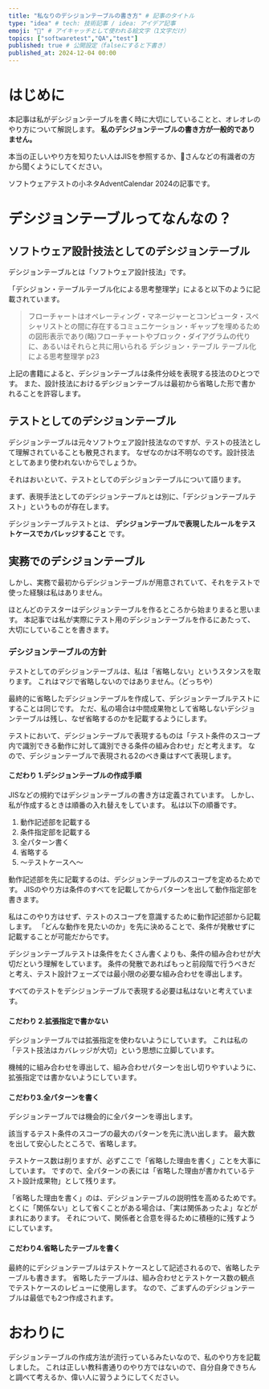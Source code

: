 ```yaml
---
title: "私なりのデシジョンテーブルの書き方" # 記事のタイトル
type: "idea" # tech: 技術記事 / idea: アイデア記事
emoji: "💺" # アイキャッチとして使われる絵文字（1文字だけ）
topics: ["softwaretest","QA","test"]
published: true # 公開設定（falseにすると下書き）
published_at: 2024-12-04 00:00
---
```


# はじめに

本記事は私がデシジョンテーブルを書く時に大切にしていることと、オレオレのやり方について解説します。
**私のデシジョンテーブルの書き方が一般的でありません。**

本当の正しいやり方を知りたい人はJISを参照するか、🥦さんなどの有識者の方から聞くようにしてください。

ソフトウェアテストの小ネタAdventCalendar 2024の記事です。

# デシジョンテーブルってなんなの？

## ソフトウェア設計技法としてのデシジョンテーブル

デシジョンテーブルとは「ソフトウェア設計技法」です。

「デシジョン・テーブルテーブル化による思考整理学」によると以下のように記載されています。
> フローチャートはオペレーティング・マネージャーとコンピュータ・スペシャリストとの間に存在するコミュニケーション・ギャップを埋めるための図形表示であり(略)フローチャートやブロック・ダイアグラムの代りに、あるいはそれらと共に用いられる
> デシジョン・テーブル テーブル化による思考整理学 p23

上記の書籍によると、デシジョンテーブルは条件分岐を表現する技法のひとつです。
また、設計技法におけるデシジョンテーブルは最初から省略した形で書かれることを許容します。

## テストとしてのデシジョンテーブル

デシジョンテーブルは元々ソフトウェア設計技法なのですが、テストの技法として理解されていることも散見されます。
なぜなのかは不明なのです。設計技法としてあまり使われないからでしょうか。

それはおいといて、テストとしてのデシジョンテーブルについて語ります。

まず、表現手法としてのデシジョンテーブルとは別に、「デシジョンテーブルテスト」というものが存在します。

デシジョンテーブルテストとは、
**デシジョンテーブルで表現したルールをテストケースでカバレッジすること**
です。

## 実務でのデシジョンテーブル

しかし、実務で最初からデシジョンテーブルが用意されていて、それをテストで使った経験は私はありません。

ほとんどのテスターはデシジョンテーブルを作るところから始まりまると思います。
本記事では私が実際にテスト用のデシジョンテーブルを作るにあたって、大切にしていることを書きます。

### デシジョンテーブルの方針

テストとしてのデシジョンテーブルは、私は「省略しない」というスタンスを取ります。
これはマジで省略しないのではありません。（どっちや）

最終的に省略したデシジョンテーブルを作成して、デシジョンテーブルテストにすることは同じです。
ただ、私の場合は中間成果物として省略しないデシジョンテーブルは残し、なぜ省略するのかを記載するようにします。

テストにおいて、デシジョンテーブルで表現するものは「テスト条件のスコープ内で識別できる動作に対して識別できる条件の組み合わせ」だと考えます。
なので、デシジョンテーブルで表現される2のべき乗はすべて表現します。

#### こだわり 1.デシジョンテーブルの作成手順

JISなどの規約ではデシジョンテーブルの書き方は定義されています。
しかし、私が作成するときは順番の入れ替えをしています。
私は以下の順番です。
1. 動作記述部を記載する
2. 条件指定部を記載する
3. 全パターン書く
4. 省略する
5. 〜テストケースへ〜

動作記述部を先に記載するのは、デシジョンテーブルのスコープを定めるためです。
JISのやり方は条件のすべてを記載してからパターンを出して動作指定部を書きます。

私はこのやり方はせず、テストのスコープを意識するために動作記述部から記載します。
「どんな動作を見たいのか」を先に決めることで、条件が発散せずに記載することが可能だからです。

デシジョンテーブルテストは条件をたくさん書くよりも、条件の組み合わせが大切だという理解をしています。
条件の発散であればもっと前段階で行うべきだと考え、テスト設計フェーズでは最小限の必要な組み合わせを導出します。

すべてのテストをデシジョンテーブルで表現する必要は私はないと考えています。

#### こだわり 2.拡張指定で書かない

デシジョンテーブルでは拡張指定を使わないようにしています。
これは私の「テスト技法はカバレッジが大切」という思想に立脚しています。

機械的に組み合わせを導出して、組み合わせパターンを出し切りやすいように、拡張指定では書かないようにしています。

#### こだわり3.全パターンを書く

デシジョンテーブルでは機会的に全パターンを導出します。

該当するテスト条件のスコープの最大のパターンを先に洗い出します。
最大数を出して安心したところで、省略します。

テストケース数は削りますが、必ずここで「省略した理由を書く」ことを大事にしています。
ですので、全パターンの表には「省略した理由が書かれているテスト設計成果物」として残ります。

「省略した理由を書く」のは、デシジョンテーブルの説明性を高めるためです。
とくに「関係ない」として省くことがある場合は、「実は関係あったよ」などがまれにあります。
それについて、関係者と合意を得るために積極的に残すようにしています。

#### こだわり4.省略したテーブルを書く

最終的にデシジョンテーブルはテストケースとして記述されるので、省略したテーブルも書きます。
省略したテーブルは、組み合わせとテストケース数の観点でテストケースのレビューに使用します。
なので、ごまずんのデシジョンテーブルは最低でも2つ作成されます。

# おわりに

デシジョンテーブルの作成方法が流行っているみたいなので、私のやり方を記載しました。
これは正しい教科書通りのやり方ではないので、自分自身できちんと調べて考えるか、偉い人に習うようにしてください。

